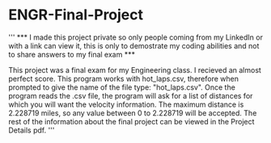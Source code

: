 # ENGR-Final-Project
'''
*** I made this project private so only people coming from my LinkedIn or with a link can view it, this is only to demostrate my coding abilities and not to share answers to my final exam ***

This project was a final exam for my Engineering class. I recieved an almost perfect score.
This program works with hot_laps.csv, therefore when prompted to give the name of the file type: "hot_laps.csv".
Once the program reads the .csv file, the program will ask for a list of distances for which you will want the velocity information. 
The maximum distance is 2.228719 miles, so any value between 0 to 2.228719 will be accepted. 
The rest of the information about the final project can be viewed in the Project Details pdf. 
'''
 

